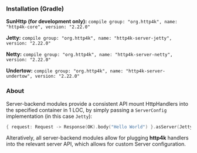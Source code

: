 ### Installation (Gradle)
**SunHttp (for development only):** ```compile group: "org.http4k", name: "http4k-core", version: "2.22.0"```

**Jetty:** ```compile group: "org.http4k", name: "http4k-server-jetty", version: "2.22.0"```

**Netty:** ```compile group: "org.http4k", name: "http4k-server-netty", version: "2.22.0"```

**Undertow:** ```compile group: "org.http4k", name: "http4k-server-undertow", version: "2.22.0"```

### About
Server-backend modules provide a consistent API mount HttpHandlers into the specified container in 1 LOC, by simply passing a `ServerConfig` implementation (in this case `Jetty`):

```kotlin
{ request: Request -> Response(OK).body("Hello World") }.asServer(Jetty(8000)).start().block()
```
Alteratively, all server-backend modules allow for plugging **http4k** handlers into the relevant server API, which allows for custom Server configuration.
